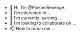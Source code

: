 - 👋 Hi, I’m @PinkiesRevenge
- 👀 I’m interested in ...
- 🌱 I’m currently learning ...
- 💞️ I’m looking to collaborate on ...
- 📫 How to reach me ...

<!---
PinkiesRevenge/PinkiesRevenge is a ✨ special ✨ repository because its `README.md` (this file) appears on your GitHub profile.
You can click the Preview link to take a look at your changes.
--->
